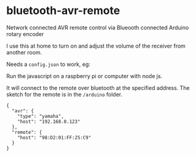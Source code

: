 # bluetooth-avr-remote
Network connected AVR remote control via Blueooth connected Arduino rotary encoder

I use this at home to turn on and adjust the volume of the receiver from another room.

Needs a `config.json` to work, eg:

Run the javascript on a raspberry pi or computer with node js.

It will connect to the remote over bluetooth at the specified address. The sketch for the remote is in the `/arduino` folder.

```
{
  "avr": {
    "type": "yamaha",
    "host": "192.168.0.123"
  },
  "remote": {
    "host": "98:D2:01:FF:25:C9"
  }
}
```
